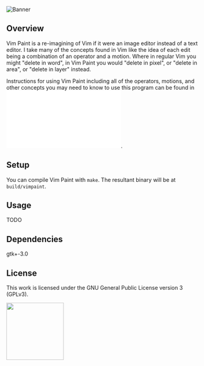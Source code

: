 ![Banner](https://s-christy.com/status-banner-service/under-construction/banner-slim.svg)

## Overview

Vim Paint is a re-imagining of Vim if it were an image editor instead of a text
editor. I take many of the concepts found in Vim like the idea of each edit
being a combination of an operator and a motion. Where in regular Vim you might
"delete in word", in Vim Paint you would "delete in pixel", or "delete in area",
or "delete in layer" instead.

Instructions for using Vim Paint including all of the operators, motions, and
other concepts you may need to know to use this program can be found in ![the
Vim Paint primer](./PRIMER.md).

## Setup

You can compile Vim Paint with `make`. The resultant binary will be at
`build/vimpaint`.

## Usage

TODO

## Dependencies

gtk+-3.0

## License

This work is licensed under the GNU General Public License version 3 (GPLv3).

[<img src="https://s-christy.com/status-banner-service/GPLv3_Logo.svg" width="150" />](https://www.gnu.org/licenses/gpl-3.0.en.html)

